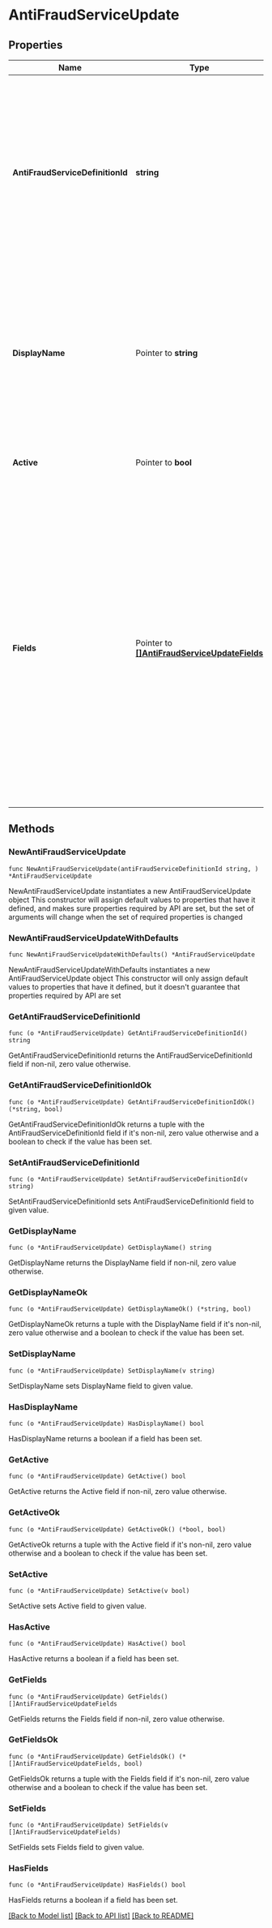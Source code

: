 # AntiFraudServiceUpdate

## Properties

Name | Type | Description | Notes
------------ | ------------- | ------------- | -------------
**AntiFraudServiceDefinitionId** | **string** | The name of the Anti-Fraud service provider. During update request, this value is used for validation only but the underlying service can not be changed for an existing service. | 
**DisplayName** | Pointer to **string** | A unique name for this anti-fraud service which is used in the Gr4vy admin panel to give a anti-fraud Service a human readable name. | [optional] 
**Active** | Pointer to **bool** | Defines if this service is currently active or not. | [optional] [default to true]
**Fields** | Pointer to [**[]AntiFraudServiceUpdateFields**](AntiFraudServiceUpdateFields.md) | A list of fields, each containing a key-value pair for each field defined by the definition for this anti-fraud service e.g. for sift &#x60;api_key&#x60; must be sent within this field when creating the service.  For updates, only the fields sent here will be updated, existing ones will not be affected if not present. | [optional] 

## Methods

### NewAntiFraudServiceUpdate

`func NewAntiFraudServiceUpdate(antiFraudServiceDefinitionId string, ) *AntiFraudServiceUpdate`

NewAntiFraudServiceUpdate instantiates a new AntiFraudServiceUpdate object
This constructor will assign default values to properties that have it defined,
and makes sure properties required by API are set, but the set of arguments
will change when the set of required properties is changed

### NewAntiFraudServiceUpdateWithDefaults

`func NewAntiFraudServiceUpdateWithDefaults() *AntiFraudServiceUpdate`

NewAntiFraudServiceUpdateWithDefaults instantiates a new AntiFraudServiceUpdate object
This constructor will only assign default values to properties that have it defined,
but it doesn't guarantee that properties required by API are set

### GetAntiFraudServiceDefinitionId

`func (o *AntiFraudServiceUpdate) GetAntiFraudServiceDefinitionId() string`

GetAntiFraudServiceDefinitionId returns the AntiFraudServiceDefinitionId field if non-nil, zero value otherwise.

### GetAntiFraudServiceDefinitionIdOk

`func (o *AntiFraudServiceUpdate) GetAntiFraudServiceDefinitionIdOk() (*string, bool)`

GetAntiFraudServiceDefinitionIdOk returns a tuple with the AntiFraudServiceDefinitionId field if it's non-nil, zero value otherwise
and a boolean to check if the value has been set.

### SetAntiFraudServiceDefinitionId

`func (o *AntiFraudServiceUpdate) SetAntiFraudServiceDefinitionId(v string)`

SetAntiFraudServiceDefinitionId sets AntiFraudServiceDefinitionId field to given value.


### GetDisplayName

`func (o *AntiFraudServiceUpdate) GetDisplayName() string`

GetDisplayName returns the DisplayName field if non-nil, zero value otherwise.

### GetDisplayNameOk

`func (o *AntiFraudServiceUpdate) GetDisplayNameOk() (*string, bool)`

GetDisplayNameOk returns a tuple with the DisplayName field if it's non-nil, zero value otherwise
and a boolean to check if the value has been set.

### SetDisplayName

`func (o *AntiFraudServiceUpdate) SetDisplayName(v string)`

SetDisplayName sets DisplayName field to given value.

### HasDisplayName

`func (o *AntiFraudServiceUpdate) HasDisplayName() bool`

HasDisplayName returns a boolean if a field has been set.

### GetActive

`func (o *AntiFraudServiceUpdate) GetActive() bool`

GetActive returns the Active field if non-nil, zero value otherwise.

### GetActiveOk

`func (o *AntiFraudServiceUpdate) GetActiveOk() (*bool, bool)`

GetActiveOk returns a tuple with the Active field if it's non-nil, zero value otherwise
and a boolean to check if the value has been set.

### SetActive

`func (o *AntiFraudServiceUpdate) SetActive(v bool)`

SetActive sets Active field to given value.

### HasActive

`func (o *AntiFraudServiceUpdate) HasActive() bool`

HasActive returns a boolean if a field has been set.

### GetFields

`func (o *AntiFraudServiceUpdate) GetFields() []AntiFraudServiceUpdateFields`

GetFields returns the Fields field if non-nil, zero value otherwise.

### GetFieldsOk

`func (o *AntiFraudServiceUpdate) GetFieldsOk() (*[]AntiFraudServiceUpdateFields, bool)`

GetFieldsOk returns a tuple with the Fields field if it's non-nil, zero value otherwise
and a boolean to check if the value has been set.

### SetFields

`func (o *AntiFraudServiceUpdate) SetFields(v []AntiFraudServiceUpdateFields)`

SetFields sets Fields field to given value.

### HasFields

`func (o *AntiFraudServiceUpdate) HasFields() bool`

HasFields returns a boolean if a field has been set.


[[Back to Model list]](../README.md#documentation-for-models) [[Back to API list]](../README.md#documentation-for-api-endpoints) [[Back to README]](../README.md)


